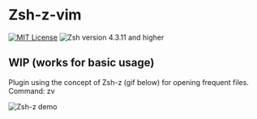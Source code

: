 # Zsh-z-vim

[![MIT License](img/mit_license.svg)](https://opensource.org/licenses/MIT)
![Zsh version 4.3.11 and higher](img/zsh_4.3.11_plus.svg)

## WIP (works for basic usage)

Plugin using the concept of Zsh-z (gif below) for opening frequent files. Command: zv

![Zsh-z demo](img/demo.gif)
